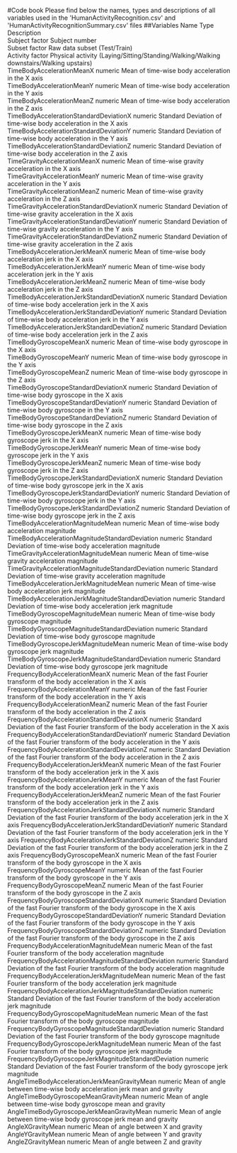 #Code book
Please find below the names, types and descriptions of all variables used in the 'HumanActivityRecognition.csv' and 'HumanActivityRecognitionSummary.csv' files
##Variables
Name                                                    Type    Description                                                                                 
Subject                                                 factor  Subject number                                                                              
Subset                                                  factor  Raw data subset (Test/Train)                                                                
Activity                                                factor  Physical activity (Laying/Sitting/Standing/Walking/Walking downstairs/Walking upstairs)     
TimeBodyAccelerationMeanX                               numeric Mean of time-wise body acceleration in the X axis                                           
TimeBodyAccelerationMeanY                               numeric Mean of time-wise body acceleration in the Y axis                                           
TimeBodyAccelerationMeanZ                               numeric Mean of time-wise body acceleration in the Z axis                                           
TimeBodyAccelerationStandardDeviationX                  numeric Standard Deviation of time-wise body acceleration in the X axis                             
TimeBodyAccelerationStandardDeviationY                  numeric Standard Deviation of time-wise body acceleration in the Y axis                             
TimeBodyAccelerationStandardDeviationZ                  numeric Standard Deviation of time-wise body acceleration in the Z axis                             
TimeGravityAccelerationMeanX                            numeric Mean of time-wise gravity acceleration in the X axis                                        
TimeGravityAccelerationMeanY                            numeric Mean of time-wise gravity acceleration in the Y axis                                        
TimeGravityAccelerationMeanZ                            numeric Mean of time-wise gravity acceleration in the Z axis                                        
TimeGravityAccelerationStandardDeviationX               numeric Standard Deviation of time-wise gravity acceleration in the X axis                          
TimeGravityAccelerationStandardDeviationY               numeric Standard Deviation of time-wise gravity acceleration in the Y axis                          
TimeGravityAccelerationStandardDeviationZ               numeric Standard Deviation of time-wise gravity acceleration in the Z axis                          
TimeBodyAccelerationJerkMeanX                           numeric Mean of time-wise body acceleration jerk in the X axis                                      
TimeBodyAccelerationJerkMeanY                           numeric Mean of time-wise body acceleration jerk in the Y axis                                      
TimeBodyAccelerationJerkMeanZ                           numeric Mean of time-wise body acceleration jerk in the Z axis                                      
TimeBodyAccelerationJerkStandardDeviationX              numeric Standard Deviation of time-wise body acceleration jerk in the X axis                        
TimeBodyAccelerationJerkStandardDeviationY              numeric Standard Deviation of time-wise body acceleration jerk in the Y axis                        
TimeBodyAccelerationJerkStandardDeviationZ              numeric Standard Deviation of time-wise body acceleration jerk in the Z axis                        
TimeBodyGyroscopeMeanX                                  numeric Mean of time-wise body gyroscope in the X axis                                              
TimeBodyGyroscopeMeanY                                  numeric Mean of time-wise body gyroscope in the Y axis                                              
TimeBodyGyroscopeMeanZ                                  numeric Mean of time-wise body gyroscope in the Z axis                                              
TimeBodyGyroscopeStandardDeviationX                     numeric Standard Deviation of time-wise body gyroscope in the X axis                                
TimeBodyGyroscopeStandardDeviationY                     numeric Standard Deviation of time-wise body gyroscope in the Y axis                                
TimeBodyGyroscopeStandardDeviationZ                     numeric Standard Deviation of time-wise body gyroscope in the Z axis                                
TimeBodyGyroscopeJerkMeanX                              numeric Mean of time-wise body gyroscope jerk in the X axis                                         
TimeBodyGyroscopeJerkMeanY                              numeric Mean of time-wise body gyroscope jerk in the Y axis                                         
TimeBodyGyroscopeJerkMeanZ                              numeric Mean of time-wise body gyroscope jerk in the Z axis                                         
TimeBodyGyroscopeJerkStandardDeviationX                 numeric Standard Deviation of time-wise body gyroscope jerk in the X axis                           
TimeBodyGyroscopeJerkStandardDeviationY                 numeric Standard Deviation of time-wise body gyroscope jerk in the Y axis                           
TimeBodyGyroscopeJerkStandardDeviationZ                 numeric Standard Deviation of time-wise body gyroscope jerk in the Z axis                           
TimeBodyAccelerationMagnitudeMean                       numeric Mean of time-wise body acceleration magnitude                                               
TimeBodyAccelerationMagnitudeStandardDeviation          numeric Standard Deviation of time-wise body acceleration magnitude                                 
TimeGravityAccelerationMagnitudeMean                    numeric Mean of time-wise gravity acceleration magnitude                                            
TimeGravityAccelerationMagnitudeStandardDeviation       numeric Standard Deviation of time-wise gravity acceleration magnitude                              
TimeBodyAccelerationJerkMagnitudeMean                   numeric Mean of time-wise body acceleration jerk magnitude                                          
TimeBodyAccelerationJerkMagnitudeStandardDeviation      numeric Standard Deviation of time-wise body acceleration jerk magnitude                            
TimeBodyGyroscopeMagnitudeMean                          numeric Mean of time-wise body gyroscope magnitude                                                  
TimeBodyGyroscopeMagnitudeStandardDeviation             numeric Standard Deviation of time-wise body gyroscope magnitude                                    
TimeBodyGyroscopeJerkMagnitudeMean                      numeric Mean of time-wise body gyroscope jerk magnitude                                             
TimeBodyGyroscopeJerkMagnitudeStandardDeviation         numeric Standard Deviation of time-wise body gyroscope jerk magnitude                               
FrequencyBodyAccelerationMeanX                          numeric Mean of the fast Fourier transform of the body acceleration in the X axis                   
FrequencyBodyAccelerationMeanY                          numeric Mean of the fast Fourier transform of the body acceleration in the Y axis                   
FrequencyBodyAccelerationMeanZ                          numeric Mean of the fast Fourier transform of the body acceleration in the Z axis                   
FrequencyBodyAccelerationStandardDeviationX             numeric Standard Deviation of the fast Fourier transform of the body acceleration in the X axis     
FrequencyBodyAccelerationStandardDeviationY             numeric Standard Deviation of the fast Fourier transform of the body acceleration in the Y axis     
FrequencyBodyAccelerationStandardDeviationZ             numeric Standard Deviation of the fast Fourier transform of the body acceleration in the Z axis     
FrequencyBodyAccelerationJerkMeanX                      numeric Mean of the fast Fourier transform of the body acceleration jerk in the X axis              
FrequencyBodyAccelerationJerkMeanY                      numeric Mean of the fast Fourier transform of the body acceleration jerk in the Y axis              
FrequencyBodyAccelerationJerkMeanZ                      numeric Mean of the fast Fourier transform of the body acceleration jerk in the Z axis              
FrequencyBodyAccelerationJerkStandardDeviationX         numeric Standard Deviation of the fast Fourier transform of the body acceleration jerk in the X axis
FrequencyBodyAccelerationJerkStandardDeviationY         numeric Standard Deviation of the fast Fourier transform of the body acceleration jerk in the Y axis
FrequencyBodyAccelerationJerkStandardDeviationZ         numeric Standard Deviation of the fast Fourier transform of the body acceleration jerk in the Z axis
FrequencyBodyGyroscopeMeanX                             numeric Mean of the fast Fourier transform of the body gyroscope in the X axis                      
FrequencyBodyGyroscopeMeanY                             numeric Mean of the fast Fourier transform of the body gyroscope in the Y axis                      
FrequencyBodyGyroscopeMeanZ                             numeric Mean of the fast Fourier transform of the body gyroscope in the Z axis                      
FrequencyBodyGyroscopeStandardDeviationX                numeric Standard Deviation of the fast Fourier transform of the body gyroscope in the X axis        
FrequencyBodyGyroscopeStandardDeviationY                numeric Standard Deviation of the fast Fourier transform of the body gyroscope in the Y axis        
FrequencyBodyGyroscopeStandardDeviationZ                numeric Standard Deviation of the fast Fourier transform of the body gyroscope in the Z axis        
FrequencyBodyAccelerationMagnitudeMean                  numeric Mean of the fast Fourier transform of the body acceleration magnitude                       
FrequencyBodyAccelerationMagnitudeStandardDeviation     numeric Standard Deviation of the fast Fourier transform of the body acceleration magnitude         
FrequencyBodyAccelerationJerkMagnitudeMean              numeric Mean of the fast Fourier transform of the body acceleration jerk magnitude                  
FrequencyBodyAccelerationJerkMagnitudeStandardDeviation numeric Standard Deviation of the fast Fourier transform of the body acceleration jerk magnitude    
FrequencyBodyGyroscopeMagnitudeMean                     numeric Mean of the fast Fourier transform of the body gyroscope magnitude                          
FrequencyBodyGyroscopeMagnitudeStandardDeviation        numeric Standard Deviation of the fast Fourier transform of the body gyroscope magnitude            
FrequencyBodyGyroscopeJerkMagnitudeMean                 numeric Mean of the fast Fourier transform of the body gyroscope jerk magnitude                     
FrequencyBodyGyroscopeJerkMagnitudeStandardDeviation    numeric Standard Deviation of the fast Fourier transform of the body gyroscope jerk magnitude       
AngleTimeBodyAccelerationJerkMeanGravityMean            numeric Mean of angle between time-wise body acceleration jerk mean and gravity                     
AngleTimeBodyGyroscopeMeanGravityMean                   numeric Mean of angle between time-wise body gyroscope mean and gravity                             
AngleTimeBodyGyroscopeJerkMeanGravityMean               numeric Mean of angle between time-wise body gyroscope jerk mean and gravity                        
AngleXGravityMean                                       numeric Mean of angle between X and gravity                                                         
AngleYGravityMean                                       numeric Mean of angle between Y and gravity                                                         
AngleZGravityMean                                       numeric Mean of angle between Z and gravity                                                         
